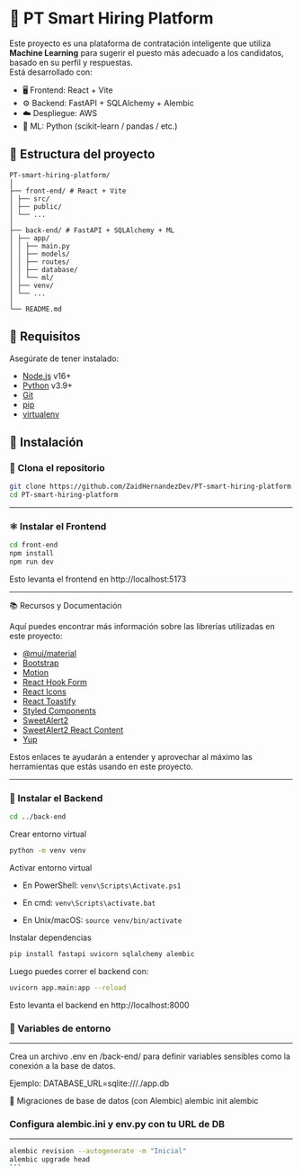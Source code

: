 # 🧠 PT Smart Hiring Platform

Este proyecto es una plataforma de contratación inteligente que utiliza **Machine Learning** para sugerir el puesto más adecuado a los candidatos, basado en su perfil y respuestas.  
Está desarrollado con:

- 🖥️ Frontend: React + Vite
- ⚙️ Backend: FastAPI + SQLAlchemy + Alembic
- ☁️ Despliegue: AWS
- 🧠 ML: Python (scikit-learn / pandas / etc.)

## 📁 Estructura del proyecto
```
PT-smart-hiring-platform/
│
├── front-end/ # React + Vite
│ ├── src/
│ ├── public/
│ └── ...
│
├── back-end/ # FastAPI + SQLAlchemy + ML
│ ├── app/
│ │ ├── main.py
│ │ ├── models/
│ │ ├── routes/
│ │ ├── database/
│ │ └── ml/
│ ├── venv/
│ └── ...
│
└── README.md
```

## 🧪 Requisitos

Asegúrate de tener instalado:

- [Node.js](https://nodejs.org/) v16+
- [Python](https://www.python.org/downloads/) v3.9+
- [Git](https://git-scm.com/)
- [pip](https://pip.pypa.io/)
- [virtualenv](https://pypi.org/project/virtualenv/)


## 🚀 Instalación

### 🔧 Clona el repositorio

```bash
git clone https://github.com/ZaidHernandezDev/PT-smart-hiring-platform.git
cd PT-smart-hiring-platform
```

---

### ⚛️ Instalar el Frontend

```bash
cd front-end
npm install
npm run dev
```

Esto levanta el frontend en http://localhost:5173

---

📚 Recursos y Documentación

Aquí puedes encontrar más información sobre las librerías utilizadas en este proyecto:

- [@mui/material](https://mui.com/material-ui/getting-started/)
- [Bootstrap](https://getbootstrap.com/docs/)
- [Motion](https://motion.dev/)
- [React Hook Form](https://react-hook-form.com/)
- [React Icons](https://react-icons.github.io/react-icons/)
- [React Toastify](https://fkhadra.github.io/react-toastify/introduction/)
- [Styled Components](https://styled-components.com/docs)
- [SweetAlert2](https://sweetalert2.github.io/)
- [SweetAlert2 React Content](https://github.com/sweetalert2/sweetalert2-react-content)
- [Yup](https://github.com/jquense/yup)

Estos enlaces te ayudarán a entender y aprovechar al máximo las herramientas que estás usando en este proyecto.

---

### 🐍 Instalar el Backend

```bash
cd ../back-end
```

Crear entorno virtual

```bash
python -m venv venv
```

Activar entorno virtual
- En PowerShell: `venv\Scripts\Activate.ps1`

- En cmd: `venv\Scripts\activate.bat`

- En Unix/macOS: `source venv/bin/activate`

Instalar dependencias

```bash
pip install fastapi uvicorn sqlalchemy alembic
```

Luego puedes correr el backend con:

```bash 
uvicorn app.main:app --reload
```

Esto levanta el backend en http://localhost:8000

### 📂 Variables de entorno

---

Crea un archivo .env en /back-end/ para definir variables sensibles como la conexión a la base de datos.

Ejemplo:
DATABASE_URL=sqlite:///./app.db

🧪 Migraciones de base de datos (con Alembic)
alembic init alembic

### Configura alembic.ini y env.py con tu URL de DB

---

````bash
alembic revision --autogenerate -m "Inicial"
alembic upgrade head
```